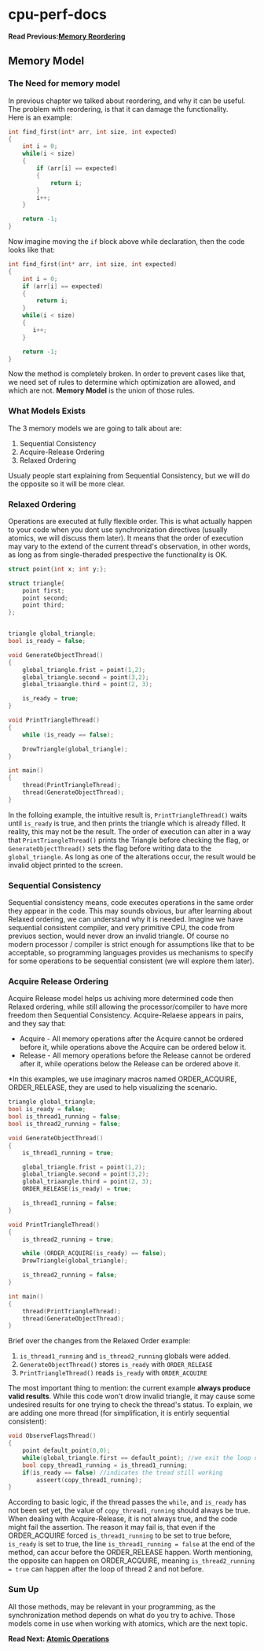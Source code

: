 # cpu-perf-docs
**Read Previous:[Memory Reordering](./mem-reorder.md)**
## Memory Model
### The Need for memory model
In previous chapter we talked about reordering, and why it can be useful. The problem with reordering, is that it can damage the functionality.\
Here is an example:
```C
int find_first(int* arr, int size, int expected)
{
    int i = 0;
    while(i < size)
    {
        if (arr[i] == expected)
        {
            return i;
        }
        i++;
    }

    return -1;
}
```

Now imagine moving the `if` block above while declaration, then the code looks like that:
```C
int find_first(int* arr, int size, int expected)
{
    int i = 0;
    if (arr[i] == expected)
    {
        return i;
    }
    while(i < size)
    {
       i++;
    }

    return -1;
}
```
Now the method is completely broken. In order to prevent cases like that, we need set of rules to determine which optimization are allowed, and which are not. **Memory Model** is the union of those rules.

### What Models Exists
The 3 memory models we are going to talk about are:
1. Sequential Consistency
2. Acquire-Release Ordering
3. Relaxed Ordering

Usualy people start explaining from Sequential Consistency, but we will do the opposite so it will be more clear.

### Relaxed Ordering
Operations are executed at fully flexible order. This is what actually happen to your code when you dont use synchronization directives (usually atomics, we will discuss them later). It means that the order of execution may vary to the extend of the current thread's observation, in other words, as long as from single-theraded prespective the functionality is OK.
```c++
struct point{int x; int y;};

struct triangle{
    point first;
    point second;
    point third;
};


triangle global_triangle;
bool is_ready = false;

void GenerateObjectThread()
{
    global_triangle.frist = point(1,2);
    global_triangle.second = point(3,2);
    global_triaangle.third = point(2, 3);

    is_ready = true;
}

void PrintTriangleThread()
{
    while (is_ready == false);

    DrowTriangle(global_triangle);
}

int main()
{
    thread(PrintTriangleThread);
    thread(GenerateObjectThread);
}
```
In the folloing example, the intuitive result is, `PrintTriangleThread()` waits until `is_ready` is true, and then prints the triangle which is already filled. It reality, this may not be the result. The order of execution can alter in a way that `PrintTriangleThread()` prints the Triangle before checking the flag, or `GenerateObjectThread()` sets the flag before writing data to the `global_triangle`. As long as one of the alterations occur, the result would be invalid object printed to the screen.

### Sequential Consistency
Sequential consistency means, code executes operations in the same order they appear in the code. This may sounds obvious, bur after learning about Relaxed ordering, we can understand why it is needed. Imagine we have sequential consistent compiler, and very primitive CPU, the code from previuos section, would never drow an invalid triangle. Of course no modern processor / compiler is strict enough for assumptions like that to be acceptable, so programming languages provides us mechanisms to specify for some operations to be sequential consistent (we will explore them later).

### Acquire Release Ordering
Acquire Release model helps us achiving more determined code then Relaxed ordering, while still allowing the processor/compiler to have more freedom then Sequential Consistency. Acquire-Relaese appears in pairs, and they say that:
* Acquire - All memory operations after the Acquire cannot be ordered before it, while operations above the Acquire can be ordered below it.
* Release - All memory operations before the Release cannot be ordered after it, while operations below the Release can be ordered above it.

*In this examples, we use imaginary macros named ORDER_ACQUIRE, ORDER_RELEASE, they are used to help visualizing the scenario.
```c++
triangle global_triangle;
bool is_ready = false;
bool is_thread1_running = false;
bool is_thread2_running = false;

void GenerateObjectThread()
{
    is_thread1_running = true;

    global_triangle.frist = point(1,2);
    global_triangle.second = point(3,2);
    global_triaangle.third = point(2, 3);
    ORDER_RELEASE(is_ready) = true;

    is_thread1_running = false;
}

void PrintTriangleThread()
{
    is_thread2_running = true;

    while (ORDER_ACQUIRE(is_ready) == false);
    DrowTriangle(global_triangle);

    is_thread2_running = false;
}

int main()
{
    thread(PrintTriangleThread);
    thread(GenerateObjectThread);
}
```

Brief over the changes from the Relaxed Order example:
1. `is_thread1_running` and `is_thread2_running` globals were added.
2. `GenerateObjectThread()` stores `is_ready` with `ORDER_RELEASE`
3. `PrintTriangleThread()` reads `is_ready` with `ORDER_ACQUIRE`

The most important thing to mention: the current example **always produce valid results**. While this code won't drow invalid triangle, it may cause some undesired results for one trying to check the thread's status. To explain, we are adding one more thread (for simplification, it is entirly sequential consistent):

```c++
void ObserveFlagsThread()
{
    point default_point(0,0);
    while(global_triangle.first == default_point); //we exit the loop only after thread 1 started working
    bool copy_thread1_running = is_thread1_running;
    if(is_ready == false) //indicates the tread still working
        asseert(copy_thread1_running);
}
```

According to basic logic, if the thread passes the `while`, and `is_ready` has not been set yet, the value of `copy_thread1_running` should always be true. When dealing with Acquire-Release, it is not always true, and the code might fail the assertion. The reason it may fail is, that even if the ORDER_ACQUIRE forced `is_thread1_running` to be set to true before, `is_ready` is set to true, the line `is_thread1_running = false` at the end of the method, can accur before the ORDER_RELEASE happen. Worth mentioning, the opposite can happen on ORDER_ACQUIRE, meaning `is_thread2_running = true` can happen after the loop of thread 2 and not before.

### Sum Up
All those methods, may be relevant in your programming, as the synchronization method depends on what do you try to achive. Those models come in use when working with atomics, which are the next topic.

**Read Next: [Atomic Operations](./atomics.md)**